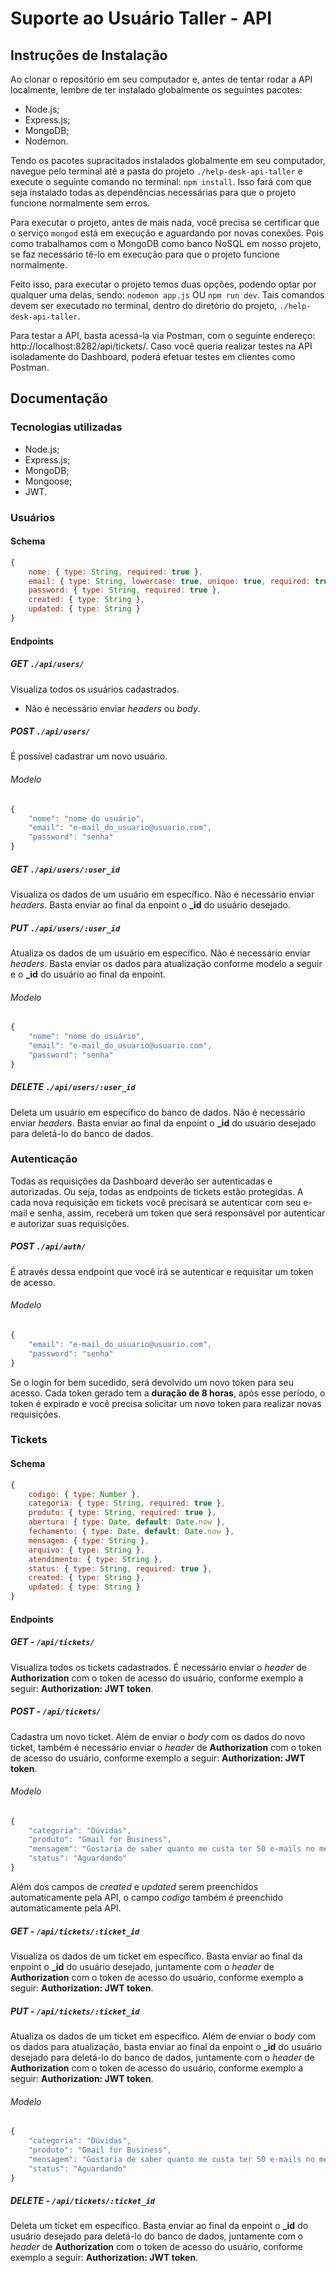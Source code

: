 # Suporte ao Usuário Taller - API

## Instruções de Instalação

Ao clonar o repositório em seu computador e, antes de tentar rodar a API localmente, lembre de ter instalado globalmente os seguintes pacotes:  

* Node.js;  
* Express.js;  
* MongoDB;  
* Nodemon.

Tendo os pacotes supracitados instalados globalmente em seu computador, navegue pelo terminal até a pasta do projeto `./help-desk-api-taller` e execute o seguinte comando no terminal: `npm install`. Isso fará com que seja instalado todas as dependências necessárias para que o projeto funcione normalmente sem erros.  

Para executar o projeto, antes de mais nada, você precisa se certificar que o serviço `mongod` está em execução e aguardando por novas conexões. Pois como trabalhamos com o MongoDB como banco NoSQL em nosso projeto, se faz necessário tê-lo em execução para que o projeto funcione normalmente.

Feito isso, para executar o projeto temos duas opções, podendo optar por qualquer uma delas, sendo: `nodemon app.js` OU `npm run dev`. Tais comandos devem ser executado no terminal, dentro do diretório do projeto, `./help-desk-api-taller`.

Para testar a API, basta acessá-la via Postman, com o seguinte endereço: http://localhost:8282/api/tickets/. Caso você queria realizar testes na API isoladamente do Dashboard, poderá efetuar testes em clientes como Postman.


## Documentação

### Tecnologias utilizadas

* Node.js;  
* Express.js;  
* MongoDB;  
* Mongoose;  
* JWT.


### Usuários

#### Schema

```js  
{
	nome: { type: String, required: true },
	email: { type: String, lowercase: true, unique: true, required: true },
	password: { type: String, required: true },
	created: { type: String },
	updated: { type: String }
}
```


#### Endpoints

##### GET `./api/users/`

Visualiza todos os usuários cadastrados.

- Não é necessário enviar *headers* ou *body*.


##### POST `./api/users/`

É possível cadastrar um novo usuário.

###### Modelo

```js  
{
    "nome": "nome do usuário",
    "email": "e-mail_do_usuario@usuario.com",
    "password": "senha"
}
```

#####  GET `./api/users/:user_id`

Visualiza os dados de um usuário em específico. Não é necessário enviar *headers*. Basta enviar ao final da enpoint o **_id** do usuário desejado.


##### PUT `./api/users/:user_id`

Atualiza os dados de um usuário em específico. Não é necessário enviar *headers*. Basta enviar os dados para atualização conforme modelo a seguir e o **_id** do usuário ao final da enpoint.


###### Modelo

```js  
{
    "nome": "nome do usuário",
    "email": "e-mail_do_usuario@usuario.com",
    "password": "senha"
}
```


##### DELETE `./api/users/:user_id`

Deleta um usuário em específico do banco de dados. Não é necessário enviar *headers*. Basta enviar ao final da enpoint o **_id** do usuário desejado para deletá-lo do banco de dados.


### Autenticação

Todas as requisições da Dashboard deverão ser autenticadas e autorizadas. Ou seja, todas as endpoints de tickets estão protegidas. A cada nova requisição em tickets você precisará se autenticar com seu e-mail e senha, assim, receberá um token que será responsável por autenticar e autorizar suas requisições.


##### POST `./api/auth/`

É através dessa endpoint que você irá se autenticar e requisitar um token de acesso.


###### Modelo

```js  
{
    "email": "e-mail_do_usuario@usuario.com",
    "password": "senha"
}
```

Se o login for bem sucedido, será devolvido um novo token para seu acesso. Cada token gerado tem a **duração de 8 horas**, após esse período, o token é expirado e você precisa solicitar um novo token para realizar novas requisições.


### Tickets

#### Schema

```js  
{
	codigo: { type: Number },
	categoria: { type: String, required: true },
	produto: { type: String, required: true },
	abertura: { type: Date, default: Date.now },
	fechamento: { type: Date, default: Date.now },
	mensagem: { type: String },
	arquivo: { type: String },
	atendimento: { type: String },
	status: { type: String, required: true },
	created: { type: String },
	updated: { type: String }
}
```


#### Endpoints

##### GET - `/api/tickets/`

Visualiza todos os tickets cadastrados. É necessário enviar o *header* de **Authorization** com o token de acesso do usuário, conforme exemplo a seguir: **Authorization: JWT token**.


##### POST - `/api/tickets/`

Cadastra um novo ticket. Além de enviar o *body* com os dados do novo ticket, também é necessário enviar o *header* de **Authorization** com o token de acesso do usuário, conforme exemplo a seguir: **Authorization: JWT token**.


###### Modelo

```js  
{
	"categoria": "Dúvidas",
	"produto": "Gmail for Business",
	"mensagem": "Gostaria de saber quanto me custa ter 50 e-mails no meu domínio, por gentileza.",
	"status": "Aguardando"
}
```

Além dos campos de *created* e *updated* serem preenchidos automaticamente pela API, o campo *codigo* também é preenchido automaticamente pela API.


##### GET - `/api/tickets/:ticket_id`

Visualiza os dados de um ticket em específico. Basta enviar ao final da enpoint o **_id** do usuário desejado, juntamente com o *header* de **Authorization** com o token de acesso do usuário, conforme exemplo a seguir: **Authorization: JWT token**.


##### PUT - `/api/tickets/:ticket_id`

Atualiza os dados de um ticket em especifico. Além de enviar o *body* com os dados para atualização, basta enviar ao final da enpoint o **_id** do usuário desejado para deletá-lo do banco de dados, juntamente com o *header* de **Authorization** com o token de acesso do usuário, conforme exemplo a seguir: **Authorization: JWT token**.


###### Modelo

```js  
{
	"categoria": "Dúvidas",
	"produto": "Gmail for Business",
	"mensagem": "Gostaria de saber quanto me custa ter 50 e-mails no meu domínio, por gentileza.",
	"status": "Aguardando"
}
```


##### DELETE - `/api/tickets/:ticket_id`

Deleta um ticket em específico. Basta enviar ao final da enpoint o **_id** do usuário desejado para deletá-lo do banco de dados, juntamente com o *header* de **Authorization** com o token de acesso do usuário, conforme exemplo a seguir: **Authorization: JWT token**.

